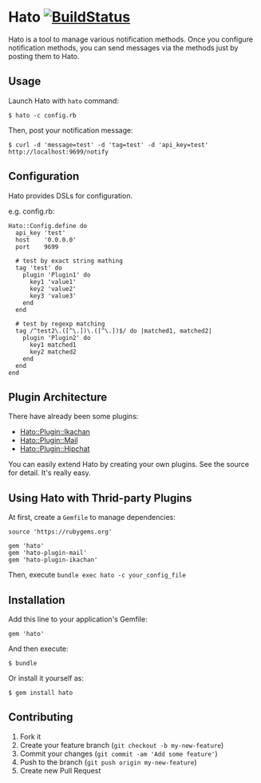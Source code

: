 # Hato [![BuildStatus](https://secure.travis-ci.org/kentaro/hato.png)](http://travis-ci.org/kentaro/hato)

Hato is a tool to manage various notification methods. Once you configure notification methods, you can send messages via the methods just by posting them to Hato.

## Usage

Launch Hato with `hato` command:

```
$ hato -c config.rb
```

Then, post your notification message:

```
$ curl -d 'message=test' -d 'tag=test' -d 'api_key=test' http://localhost:9699/notify
```

## Configuration

Hato provides DSLs for configuration.

e.g. config.rb:

```
Hato::Config.define do
  api_key 'test'
  host    '0.0.0.0'
  port    9699

  # test by exact string mathing
  tag 'test' do
    plugin 'Plugin1' do
      key1 'value1'
      key2 'value2'
      key3 'value3'
    end
  end

  # test by regexp matching
  tag /^test2\.([^\.])\.([^\.])$/ do |matched1, matched2|
    plugin 'Plugin2' do
      key1 matched1
      key2 matched2
    end
  end
end
```

## Plugin Architecture

There have already been some plugins:

  * [Hato::Plugin::Ikachan](https://github.com/kentaro/hato-plugin-ikachan)
  * [Hato::Plugin::Mail](https://github.com/kentaro/hato-plugin-mail)
  * [Hato::Plugin::Hipchat](https://github.com/banyan/hato-plugin-hipchat)

You can easily extend Hato by creating your own plugins. See the source for detail. It's really easy.

## Using Hato with Thrid-party Plugins

At first, create a `Gemfile` to manage dependencies:

```
source 'https://rubygems.org'

gem 'hato'
gem 'hato-plugin-mail'
gem 'hato-plugin-ikachan'
```

Then, execute `bundle exec hato -c your_config_file`

## Installation

Add this line to your application's Gemfile:

    gem 'hato'

And then execute:

    $ bundle

Or install it yourself as:

    $ gem install hato

## Contributing

1. Fork it
2. Create your feature branch (`git checkout -b my-new-feature`)
3. Commit your changes (`git commit -am 'Add some feature'`)
4. Push to the branch (`git push origin my-new-feature`)
5. Create new Pull Request

